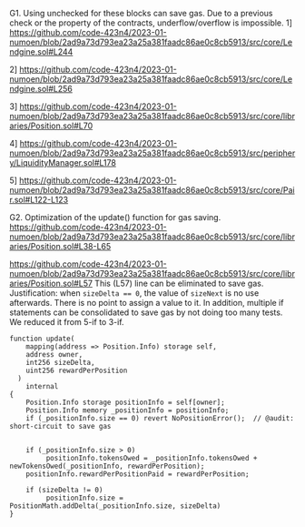 G1. Using unchecked for these blocks can save gas. Due to a previous check or the property of the contracts, underflow/overflow is impossible. 
1] https://github.com/code-423n4/2023-01-numoen/blob/2ad9a73d793ea23a25a381faadc86ae0c8cb5913/src/core/Lendgine.sol#L244

2] https://github.com/code-423n4/2023-01-numoen/blob/2ad9a73d793ea23a25a381faadc86ae0c8cb5913/src/core/Lendgine.sol#L256

3] https://github.com/code-423n4/2023-01-numoen/blob/2ad9a73d793ea23a25a381faadc86ae0c8cb5913/src/core/libraries/Position.sol#L70

4] https://github.com/code-423n4/2023-01-numoen/blob/2ad9a73d793ea23a25a381faadc86ae0c8cb5913/src/periphery/LiquidityManager.sol#L178

5] https://github.com/code-423n4/2023-01-numoen/blob/2ad9a73d793ea23a25a381faadc86ae0c8cb5913/src/core/Pair.sol#L122-L123

G2. Optimization of the update() function for gas saving.
https://github.com/code-423n4/2023-01-numoen/blob/2ad9a73d793ea23a25a381faadc86ae0c8cb5913/src/core/libraries/Position.sol#L38-L65

https://github.com/code-423n4/2023-01-numoen/blob/2ad9a73d793ea23a25a381faadc86ae0c8cb5913/src/core/libraries/Position.sol#L57
This (L57) line can be eliminated to save gas. Justification: when ``sizeDelta == 0``, the value of ``sizeNext`` is no use afterwards. There is no point to assign a value to it. In addition, multiple if statements can be consolidated to save gas by not doing too many tests. We reduced it from 5-if to 3-if. 

```
function update(
    mapping(address => Position.Info) storage self,
    address owner,
    int256 sizeDelta,
    uint256 rewardPerPosition
  )
    internal
{
    Position.Info storage positionInfo = self[owner];
    Position.Info memory _positionInfo = positionInfo;
    if (_positionInfo.size == 0) revert NoPositionError();  // @audit: short-circuit to save gas

    
    if (_positionInfo.size > 0) 
         positionInfo.tokensOwed = _positionInfo.tokensOwed + newTokensOwed(_positionInfo, rewardPerPosition);
    positionInfo.rewardPerPositionPaid = rewardPerPosition;
    
    if (sizeDelta != 0)  
         positionInfo.size =  PositionMath.addDelta(_positionInfo.size, sizeDelta)
}
```

